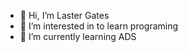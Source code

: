 - 👋 Hi, I’m Laster Gates
- 👀 I’m interested in to learn programing
- 🌱 I’m currently learning ADS

<!---
lastergates/lastergates is a ✨ special ✨ repository because its `README.md` (this file) appears on your GitHub profile.
You can click the Preview link to take a look at your changes.
--->
